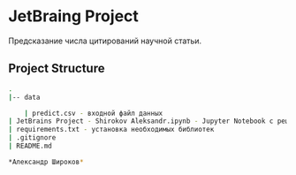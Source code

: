# JetBraing Project

Предсказание числа цитирований научной статьи.

## Project Structure

```bash
.
|-- data

    | predict.csv - входной файл данных
| JetBrains Project - Shirokov Aleksandr.ipynb - Jupyter Notebook с решением
| requirements.txt - установка необходимых библиотек
| .gitignore
| README.md

*Александр Широков*